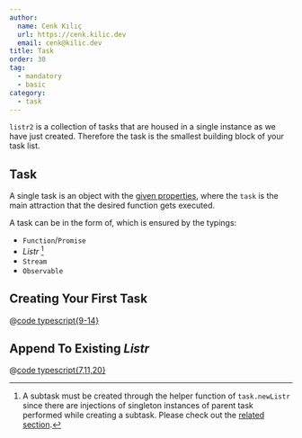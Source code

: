 ```yaml
---
author:
  name: Cenk Kılıç
  url: https://cenk.kilic.dev
  email: cenk@kilic.dev
title: Task
order: 30
tag:
  - mandatory
  - basic
category:
  - task
---
```


`listr2` is a collection of tasks that are housed in a single instance as we have just created. Therefore the task is the smallest building block of your task list.

<!-- more -->

## Task

A single task is an object with the [given properties](/api/interfaces/ListrTask.html#properties), where the `task` is the main attraction that the desired function gets executed.

A task can be in the form of, which is ensured by the typings:

- `Function`/`Promise`
- _Listr_ [^subtasks]
- `Stream`
- `Observable`

[^subtasks]: A subtask must be created through the helper function of `task.newListr` since there are injections of singleton instances of parent task performed while creating a subtask. Please check out the [related section](/task/subtasks.html).

## Creating Your First Task

@[code typescript{9-14}](../../examples/docs/getting-started/task/basic.ts)

## Append To Existing _Listr_

@[code typescript{7,11,20}](../../examples/docs/getting-started/task/append.ts)
